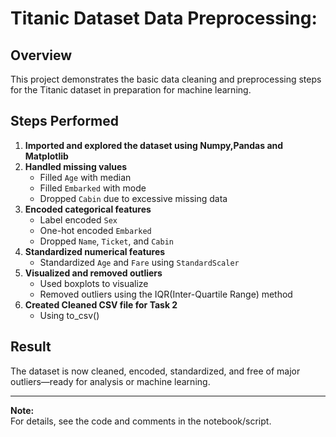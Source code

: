 

# Titanic Dataset Data Preprocessing:

## Overview
This project demonstrates the basic data cleaning and preprocessing steps for the Titanic dataset in preparation for machine learning.

## Steps Performed

1. **Imported and explored the dataset using Numpy,Pandas and Matplotlib**
2. **Handled missing values**
   - Filled `Age` with median
   - Filled `Embarked` with mode
   - Dropped `Cabin` due to excessive missing data
3. **Encoded categorical features**
   - Label encoded `Sex`
   - One-hot encoded `Embarked`
   - Dropped `Name`, `Ticket`, and `Cabin`
4. **Standardized numerical features**
   - Standardized `Age` and `Fare` using `StandardScaler`
5. **Visualized and removed outliers**
   - Used boxplots to visualize
   - Removed outliers using the IQR(Inter-Quartile Range)  method
6. **Created Cleaned CSV file for Task 2**
   - Using to_csv()

## Result
The dataset is now cleaned, encoded, standardized, and free of major outliers—ready for analysis or machine learning.

---

**Note:**  
For details, see the code and comments in the notebook/script.
